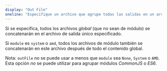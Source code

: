 ```yaml
---
display: "Out File"
oneline: "Especifique un archivo que agrupe todas las salidas en un archivo JavaScript. Si [`declaration`](#declaration) es `true`, también designa un archivo que agrupa toda la salida `.d.ts`."
---
```


Si se especifica, todos los archivos *global* (que no sean de módulo) se concatenarán en el archivo de salida único especificado.

Si `module` es `system` o `amd`, todos los archivos de módulo también se concatenarán en este archivo después de todo el contenido global.

Nota: `outFile` no se puede usar a menos que `module` sea `None`,  `System` o `AMD`.
Esta opción *no* se puede utilizar para agrupar módulos *CommonJS* o *ES6*.

